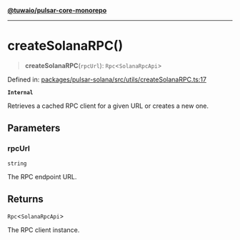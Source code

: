 [**@tuwaio/pulsar-core-monorepo**](../../../README.md)

***

# createSolanaRPC()

> **createSolanaRPC**(`rpcUrl`): `Rpc`\<`SolanaRpcApi`\>

Defined in: [packages/pulsar-solana/src/utils/createSolanaRPC.ts:17](https://github.com/TuwaIO/pulsar-core/blob/bbb9e2e0f0f23382d49e10f4e6c8ee38979bf353/packages/pulsar-solana/src/utils/createSolanaRPC.ts#L17)

**`Internal`**

Retrieves a cached RPC client for a given URL or creates a new one.

## Parameters

### rpcUrl

`string`

The RPC endpoint URL.

## Returns

`Rpc`\<`SolanaRpcApi`\>

The RPC client instance.
